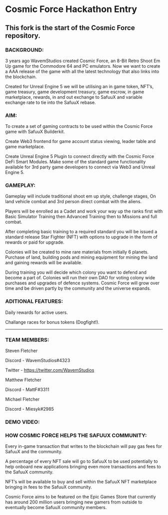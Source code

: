 # Cosmic Force Hackathon Entry

## This fork is the start of the Cosmic Force repository.

### BACKGROUND:
3 years ago WavemStudios created Cosmic Force, an 8-Bit Retro Shoot Em Up game for the Commodore 64 and PC emulators. Now we want to create a AAA release of the game with all the latest technology that also links into the blockchain.

Created for Unreal Engine 5 we will be utilising an in game token, NFT’s, game treasury, game development treasury, game escrow, in game marketplace, rewards, in and out exchange to SafuuX and variable exchange rate to tie into the SafuuX rebase.

### AIM:
To create a set of gaming contracts to be used within the Cosmic Force game with SafuuX Builderkit.

Create Web3 frontend for game account status viewing, leader table and game marketplace.

Create Unreal Engine 5 Plugin to connect directly with the Cosmic Force DeFi Smart Modules. Make some of the standard game functionality available for 3rd party game developers to connect via Web3 and Unreal Engine 5.

### GAMEPLAY:
Gameplay will include traditional shoot em up style, challenge stages, On land vehicle combat and 3rd person direct combat with the aliens.

Players will be enrolled as a Cadet and work your way up the ranks first with Basic Simulator Training then Advanced Training then to Missions and full combat.

After completing basic training to a required standard you will be issued a standard release Star Fighter (NFT) with options to upgrade in the form of rewards or paid for upgrade.

Colonies will be created to mine rare materials from initially 6 planets. Purchase of land, building pods and mining equipment for mining the land and gaining rewards will be available.

During training you will decide which colony you want to defend and become a part of. Colonies will run their own DAO for voting colony wide purchases and upgrades of defence systems. Cosmic Force will grow over time and be driven partly by the community and the universe expands.

### ADITIONAL FEATURES:
Daily rewards for active users.

Challange races for bonus tokens (Dogfight!).


---

### TEAM MEMBERS:
Steven Fletcher

Discord - WavemStudios#4323

Twitter - https://twitter.com/WavemStudios


Matthew Fletcher

Discord - MattF#3311


Michael Fletcher

Discord - Miesyk#2985


### DEMO VIDEO:

### HOW COSMIC FORCE HELPS THE SAFUUX COMMUNITY:

Every in-game transaction that writes to the blockchain will pay gas fees for SafuuX and the community.

A percentage of every NFT sale will go to SafuuX to be used potentially to help onboard new applications bringing even more transactions and fees to the SafuuX community.

NFT’s will be available to buy and sell within the SafuuX NFT marketplace bringing in fees to the SafuuX community.

Cosmic Force aims to be featured on the Epic Games Store that currently has around 200 million users bringing new gamers from outside to eventually become SafuuX community members.

